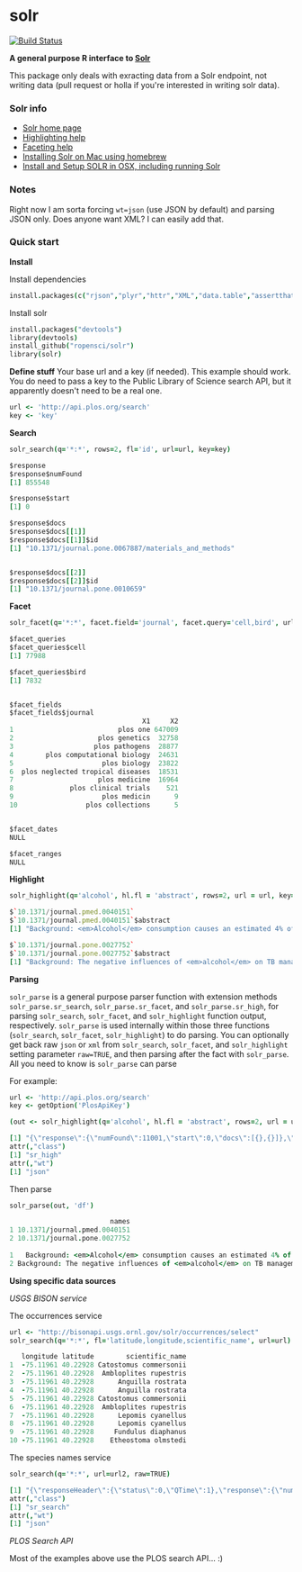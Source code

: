 solr
=======

[![Build Status](https://api.travis-ci.org/ropensci/solr.png)](https://travis-ci.org/ropensci/solr)

**A general purpose R interface to [Solr](http://lucene.apache.org/solr/)**

This package only deals with exracting data from a Solr endpoint, not writing data (pull request or holla if you're interested in writing solr data).

### Solr info

+ [Solr home page](http://lucene.apache.org/solr/)
+ [Highlighting help](http://wiki.apache.org/solr/HighlightingParameters)
+ [Faceting help](http://wiki.apache.org/solr/SimpleFacetParameters)
+ [Installing Solr on Mac using homebrew](http://ramlev.dk/blog/2012/06/02/install-apache-solr-on-your-mac/)
+ [Install and Setup SOLR in OSX, including running Solr](http://risnandar.wordpress.com/2013/09/08/how-to-install-and-setup-apache-lucene-solr-in-osx/)

### Notes

Right now I am sorta forcing `wt=json` (use JSON by default) and parsing JSON only. Does anyone want XML? I can easily add that.

### Quick start

**Install**

Install dependencies

```coffee
install.packages(c("rjson","plyr","httr","XML","data.table","assertthat"))
```

Install solr

```coffee
install.packages("devtools")
library(devtools)
install_github("ropensci/solr")
library(solr)
```

**Define stuff** Your base url and a key (if needed). This example should work. You do need to pass a key to the Public Library of Science search API, but it apparently doesn't need to be a real one.

```coffee
url <- 'http://api.plos.org/search'
key <- 'key'
```

**Search**

```coffee
solr_search(q='*:*', rows=2, fl='id', url=url, key=key)
```

```coffee
$response
$response$numFound
[1] 855548

$response$start
[1] 0

$response$docs
$response$docs[[1]]
$response$docs[[1]]$id
[1] "10.1371/journal.pone.0067887/materials_and_methods"


$response$docs[[2]]
$response$docs[[2]]$id
[1] "10.1371/journal.pone.0010659"
```

**Facet**

```coffee
solr_facet(q='*:*', facet.field='journal', facet.query='cell,bird', url=url, key=key)
```

```coffee
$facet_queries
$facet_queries$cell
[1] 77988

$facet_queries$bird
[1] 7832


$facet_fields
$facet_fields$journal
                                 X1     X2
1                          plos one 647009
2                     plos genetics  32758
3                    plos pathogens  28877
4        plos computational biology  24631
5                      plos biology  23822
6  plos neglected tropical diseases  18531
7                     plos medicine  16964
8              plos clinical trials    521
9                      plos medicin      9
10                 plos collections      5


$facet_dates
NULL

$facet_ranges
NULL
```

**Highlight**

```coffee
solr_highlight(q='alcohol', hl.fl = 'abstract', rows=2, url = url, key=key)
```

```coffee
$`10.1371/journal.pmed.0040151`
$`10.1371/journal.pmed.0040151`$abstract
[1] "Background: <em>Alcohol</em> consumption causes an estimated 4% of the global disease burden, prompting"

$`10.1371/journal.pone.0027752`
$`10.1371/journal.pone.0027752`$abstract
[1] "Background: The negative influences of <em>alcohol</em> on TB management with regard to delays in seeking"
```

**Parsing**

`solr_parse` is a general purpose parser function with extension methods `solr_parse.sr_search`, `solr_parse.sr_facet`, and `solr_parse.sr_high`, for parsing `solr_search`, `solr_facet`, and `solr_highlight` function output, respectively. `solr_parse` is used internally within those three functions (`solr_search`, `solr_facet`, `solr_highlight`) to do parsing. You can optionally get back raw `json` or `xml` from `solr_search`, `solr_facet`, and `solr_highlight` setting parameter `raw=TRUE`, and then parsing after the fact with `solr_parse`. All you need to know is `solr_parse` can parse 

For example:

```coffee
url <- 'http://api.plos.org/search'
key <- getOption('PlosApiKey')

(out <- solr_highlight(q='alcohol', hl.fl = 'abstract', rows=2, url = url, key=key, raw=TRUE))
```

```coffee
[1] "{\"response\":{\"numFound\":11001,\"start\":0,\"docs\":[{},{}]},\"highlighting\":{\"10.1371/journal.pmed.0040151\":{\"abstract\":[\"Background: <em>Alcohol</em> consumption causes an estimated 4% of the global disease burden, prompting\"]},\"10.1371/journal.pone.0027752\":{\"abstract\":[\"Background: The negative influences of <em>alcohol</em> on TB management with regard to delays in seeking\"]}}}\n"
attr(,"class")
[1] "sr_high"
attr(,"wt")
[1] "json"
```

Then parse

```coffee
solr_parse(out, 'df')
```

```coffee
                         names
1 10.1371/journal.pmed.0040151
2 10.1371/journal.pone.0027752
                                                                                                   abstract
1   Background: <em>Alcohol</em> consumption causes an estimated 4% of the global disease burden, prompting
2 Background: The negative influences of <em>alcohol</em> on TB management with regard to delays in seeking
```

**Using specific data sources**

*USGS BISON service*

The occurrences service

```coffee
url <- "http://bisonapi.usgs.ornl.gov/solr/occurrences/select"
solr_search(q='*:*', fl='latitude,longitude,scientific_name', url=url)
```

```coffee
   longitude latitude        scientific_name
1  -75.11961 40.22928 Catostomus commersonii
2  -75.11961 40.22928  Ambloplites rupestris
3  -75.11961 40.22928      Anguilla rostrata
4  -75.11961 40.22928      Anguilla rostrata
5  -75.11961 40.22928 Catostomus commersonii
6  -75.11961 40.22928  Ambloplites rupestris
7  -75.11961 40.22928      Lepomis cyanellus
8  -75.11961 40.22928      Lepomis cyanellus
9  -75.11961 40.22928     Fundulus diaphanus
10 -75.11961 40.22928    Etheostoma olmstedi
```

The species names service

```coffee
solr_search(q='*:*', url=url2, raw=TRUE)
```

```coffee
[1] "{\"responseHeader\":{\"status\":0,\"QTime\":1},\"response\":{\"numFound\":53469,\"start\":0,\"docs\":[{\"id\":\"16297945\",\"scientific_name\":\"Aa\",\"common_nameText\":[\"Aa (genre)\",\"Aa (plant)\",\"Aa (planta)\"],\"common_name\":[\"Aa (genre)\",\"Aa (plant)\",\"Aa (planta)\"]},{\"id\":\"7491959\",\"scientific_name\":\"Abagrotis alternata\",\"common_nameText\":[\"greater red dart\"],\"common_name\":[\"greater red dart\"]},{\"id\":\"7491958\",\"scientific_name\":\"Abagrotis placida\",\"common_nameText\":[\"red cutworm\"],\"common_name\":[\"red cutworm\"]},{\"id\":\"9901614\",\"scientific_name\":\"Abalistes stellatus\",\"common_nameText\":[\"Starry triggerfish\",\"Baliste étoilé\"],\"common_name\":[\"Starry triggerfish\",\"Baliste étoilé\"]},{\"id\":\"17181782\",\"scientific_name\":\"Abelia\",\"common_nameText\":[\"Abelia\"],\"common_name\":[\"Abelia\"]},{\"id\":\"10102658\",\"scientific_name\":\"Abelia chinensis\",\"common_nameText\":[\"Chinese abelia\"],\"common_name\":[\"Chinese abelia\"]},{\"id\":\"10102698\",\"scientific_name\":\"Abelia floribunda\",\"common_nameText\":[\"Mexican abelia\"],\"common_name\":[\"Mexican abelia\"]},{\"id\":\"7489450\",\"scientific_name\":\"Abelia grandiflora\",\"common_nameText\":[\"glossy abelia\",\"Abelia\"],\"common_name\":[\"glossy abelia\",\"Abelia\"]},{\"id\":\"10102796\",\"scientific_name\":\"Abeliophyllum distichum\",\"common_nameText\":[\"white forsythia\"],\"common_name\":[\"white forsythia\"]},{\"id\":\"10102827\",\"scientific_name\":\"Abelmoschus esculentus\",\"common_nameText\":[\"gumbo\",\"lady's fingers\",\"Gombo\"],\"common_name\":[\"gumbo\",\"lady's fingers\",\"Gombo\"]}]}}"
attr(,"class")
[1] "sr_search"
attr(,"wt")
[1] "json"
```

*PLOS Search API*

Most of the examples above use the PLOS search API... :)